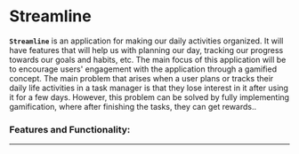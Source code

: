 # Streamline
<code>**Streamline**</code> is an application for making our daily activities organized. It will have features that will help us with planning our day, tracking our progress towards our goals and habits, etc. The main focus of this application will be to encourage users' engagement with the application through a gamified concept. The main problem that arises when a user plans or tracks their daily life activities in a task manager is that they lose interest in it after using it for a few days. However, this problem can be solved by fully implementing gamification, where after finishing the tasks, they can get rewards..


### Features and Functionality:
---

